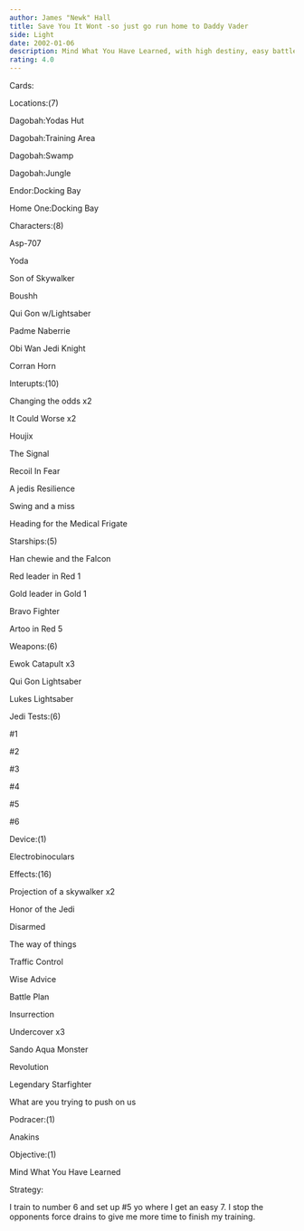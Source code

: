 ```yaml
---
author: James "Newk" Hall
title: Save You It Wont -so just go run home to Daddy Vader
side: Light
date: 2002-01-06
description: Mind What You Have Learned, with high destiny, easy battles to win and fun to play.
rating: 4.0
---
```

Cards: 

Locations:(7)
 Dagobah:Yodas Hut
 Dagobah:Training Area
 Dagobah:Swamp
 Dagobah:Jungle
 Endor:Docking Bay
 Home One:Docking Bay

Characters:(8)
 Asp-707
 Yoda
 Son of Skywalker
 Boushh
 Qui Gon w/Lightsaber
 Padme Naberrie
 Obi Wan Jedi Knight
 Corran Horn

Interupts:(10)
 Changing the odds x2
 It Could Worse x2
 Houjix
 The Signal
 Recoil In Fear
 A jedis Resilience
 Swing and a miss
 Heading for the Medical Frigate

Starships:(5)
 Han chewie and the Falcon
 Red leader in Red 1
 Gold leader in Gold 1
 Bravo Fighter
 Artoo in Red 5

Weapons:(6)
 Ewok Catapult x3

 Qui Gon Lightsaber
 Lukes Lightsaber

Jedi Tests:(6)
 #1
 #2
 #3
 #4
 #5
 #6

Device:(1)
 Electrobinoculars

Effects:(16)
 Projection of a skywalker x2
 Honor of the Jedi
 Disarmed
 The way of things
 Traffic Control
 Wise Advice
 Battle Plan
 Insurrection
 Undercover x3
 Sando Aqua Monster
 Revolution
 Legendary Starfighter
 What are you trying to push on us

Podracer:(1)
 Anakins

Objective:(1)
 Mind What You Have Learned


Strategy: 

I train to number 6 and set up #5 yo where I get an easy 7. I stop the opponents force drains to give me more time to finish my training. 